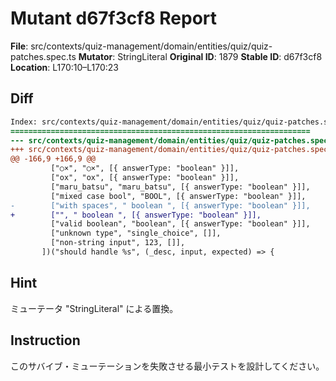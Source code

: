 # Mutant d67f3cf8 Report

**File**: src/contexts/quiz-management/domain/entities/quiz/quiz-patches.spec.ts
**Mutator**: StringLiteral
**Original ID**: 1879
**Stable ID**: d67f3cf8
**Location**: L170:10–L170:23

## Diff

```diff
Index: src/contexts/quiz-management/domain/entities/quiz/quiz-patches.spec.ts
===================================================================
--- src/contexts/quiz-management/domain/entities/quiz/quiz-patches.spec.ts	original
+++ src/contexts/quiz-management/domain/entities/quiz/quiz-patches.spec.ts	mutated #1879
@@ -166,9 +166,9 @@
         ["○×", "○×", [{ answerType: "boolean" }]],
         ["ox", "ox", [{ answerType: "boolean" }]],
         ["maru_batsu", "maru_batsu", [{ answerType: "boolean" }]],
         ["mixed case bool", "BOOL", [{ answerType: "boolean" }]],
-        ["with spaces", " boolean ", [{ answerType: "boolean" }]],
+        ["", " boolean ", [{ answerType: "boolean" }]],
         ["valid boolean", "boolean", [{ answerType: "boolean" }]],
         ["unknown type", "single_choice", []],
         ["non-string input", 123, []],
       ])("should handle %s", (_desc, input, expected) => {
```

## Hint

ミューテータ "StringLiteral" による置換。

## Instruction

このサバイブ・ミューテーションを失敗させる最小テストを設計してください。
